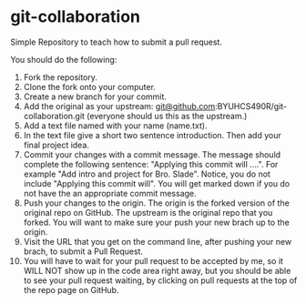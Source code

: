 # git-collaboration
Simple Repository to teach how to submit a pull request.

You should do the following:

1. Fork the repository.
2. Clone the fork onto your computer.
3. Create a new branch for your commit.
4. Add the original as your upstream: git@github.com:BYUHCS490R/git-collaboration.git (everyone should us this as the upstream.)
5. Add a text file named with your name (name.txt).
6. In the text file give a short two sentence introduction. Then add your final project idea.
7. Commit your changes with a commit message. The message should complete the following sentence:
"Applying this commit will ....".  For example "Add intro and project for Bro. Slade".  Notice, you do not include "Applying this commit will".  You will get marked down if you do not have the an appropriate commit message.
8. Push your changes to the origin. The origin is the forked version of the original repo on GitHub. The upstream is the original repo that you forked. You will want to make sure your push your new brach up to the origin.
9. Visit the URL that you get on the command line, after pushing your new brach, to submit a Pull Request.
10. You will have to wait for your pull request to be accepted by me, so it WILL NOT show up in the code area right away, but you should be able to see your pull request waiting, by clicking on pull requests at the top of the repo page on GitHub.

